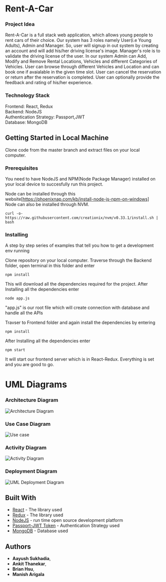 # Rent-A-Car

### Project Idea
Rent-A-Car is a full stack web application, which allows young people to rent cars of their choice. Our system has 3 roles namely User(i.e Young Adults), Admin and Manager. So, user will signup in out system by creating an account and will add his/her driving license's image. Manager's role is to validate the driving license of the user. In our system Admin can Add, Modify and Remove Rental Locations, Vehicles and different Categories of Vehicles. User can browse through different Vehicles and Location and can book one if avaialable in the given time slot. User can cancel the reservation or return after the reservation is completed. User can optionally provide the feedback and rating of his/her experience.

### Technology Stack
Frontend: React, Redux <br>
Backend: NodeJS<br>
Authentication Strategy: Passport,JWT<br>
Database: MongoDB<br>

## Getting Started in Local Machine

Clone code from the master branch and extract files on your local computer.

### Prerequisites

You need to have NodeJS and NPM(Node Package Manager) installed on your local device to succesfully run this project.

Node can be installed through this website[https://phoenixnap.com/kb/install-node-js-npm-on-windows]
Node can also be installed through NVM.
```
curl -o- https://raw.githubusercontent.com/creationix/nvm/v0.33.1/install.sh | bash
```

### Installing

A step by step series of examples that tell you how to get a development env running

Clone repository on your local computer.
Traverse through the Backend folder, open terminal in this folder and enter
```
npm install
```
This will download all the dependencies required for the project.
After Installing all the dependencies enter
```
node app.js
```
"app.js" is our root file which will create connection with database and handle all the APIs

Travser to Frontend folder and again install the dependencies by entering
```
npm install
```
After Installing all the dependencies enter
```
npm start
```
It will start our frontend server which is in React-Redux.
Everything is set and you are good to go.

# UML Diagrams

### Architecture Diagram

![Architecture Diagram](https://user-images.githubusercontent.com/46435796/81486898-143d1900-920d-11ea-8dde-046756e0db63.jpg)

### Use Case Diagram

![Use case](https://user-images.githubusercontent.com/46435796/81486931-70a03880-920d-11ea-88b4-1634146c4200.jpg)

### Activity Diagram

![Activity Diagram](https://user-images.githubusercontent.com/46435796/81486939-83b30880-920d-11ea-9fe8-5f4d20246e5f.jpg)

### Deployment Diagram
![UML Deployment Diagram](https://user-images.githubusercontent.com/26094255/81490416-09977980-9237-11ea-8742-57afc519b9bf.png)

## Built With

* [React](https://reactjs.org/docs/getting-started.html) - The library used
* [Redux](https://redux.js.org/introduction/getting-started) - The library used
* [NodeJS](https://nodejs.org/en/docs/) - run time open source development platform
* [Passport-JWT Token](http://www.passportjs.org/docs/) - Authentication Strategy used
* [MongoDB](https://docs.mongodb.com/) - Database used

## Authors
* **Aayush Sukhadia**, 
* **Ankit Thanekar**, 
* **Brian Hsu**, 
* **Manish Arigala**
